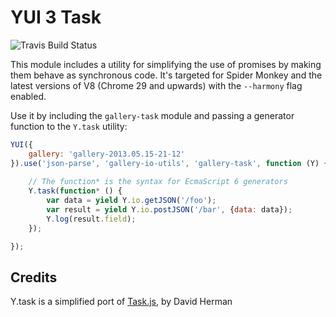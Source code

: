 YUI 3 Task
==========

![Travis Build Status](https://api.travis-ci.org/juandopazo/yui3-task.png)

This module includes a utility for simplifying the use of promises by making
them behave as synchronous code. It's targeted for Spider Monkey and the latest
versions of V8 (Chrome 29 and upwards) with the `--harmony` flag enabled.

Use it by including the `gallery-task` module and passing a generator function
to the `Y.task` utility:

```JavaScript
YUI({
    gallery: 'gallery-2013.05.15-21-12'
}).use('json-parse', 'gallery-io-utils', 'gallery-task', function (Y) {
    
    // The function* is the syntax for EcmaScript 6 generators
    Y.task(function* () {
        var data = yield Y.io.getJSON('/foo');
        var result = yield Y.io.postJSON('/bar', {data: data});
        Y.log(result.field);
    });

});
```

Credits
-------

Y.task is a simplified port of [Task.js](http://taskjs.org/), by David Herman
